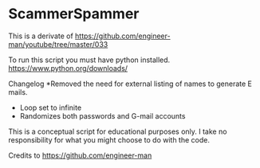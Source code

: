 # ScammerSpammer
This is a derivate of https://github.com/engineer-man/youtube/tree/master/033


To run this script you must have python installed.
https://www.python.org/downloads/


Changelog
*Removed the need for external listing of names to generate E mails.
- Loop set to infinite
- Randomizes both passwords and G-mail accounts


This is a conceptual script for educational purposes only.
I take no responsibility for what you might choose to do with the code.

Credits to https://github.com/engineer-man
